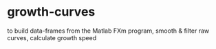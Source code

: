 # growth-curves
to build data-frames from the Matlab FXm program, smooth &amp; filter raw curves, calculate growth speed
